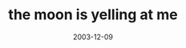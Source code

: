 ---
layout: base.njk
title : 'the moon is yelling at me' 
view_title : 'the moon is yelling at me' 
year : '2003' 
date : '2003-12-09' 
img_file : '/drawing/themoonisyellingatme.png' 
html_file : 'themoonisyellingatme' 
next_html : 'bemyspecialone.html' 
year_order : '168' 
permalink : "title/{{html_file}}.html"
---
